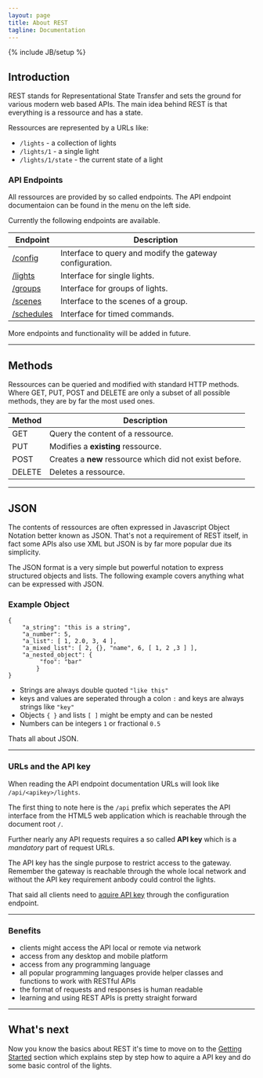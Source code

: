 ```yaml
---
layout: page
title: About REST
tagline: Documentation
---
```

{% include JB/setup %}

## Introduction

REST stands for Representational State Transfer and sets the ground for various modern web based APIs.
The main idea behind REST is that everything is a ressource and has a state.

Ressources are represented by a URLs like:

- `/lights` - a collection of lights
- `/lights/1` - a single light
- `/lights/1/state` - the current state of a light

### API Endpoints

All ressources are provided by so called endpoints. The API endpoint documentaion can be found in the menu on the left side.

Currently the following endpoints are available.

<table class="table table-bordered">
	<thead>
		<tr><th>Endpoint</th><th>Description</th></tr>
	</thead>
	<tbody>
		<tr>
			<td><a href="{{BASE_PATH}}/configuration">/config</a></td>
			<td>Interface to query and modify the gateway configuration.</td>
		</tr>
		<tr>
			<td><a href="{{BASE_PATH}}/lights">/lights</a></td>
			<td>Interface for single lights.</td>
		</tr>
		<tr>
			<td><a href="{{BASE_PATH}}/groups">/groups</a></td>
			<td>Interface for groups of lights.</td>
		</tr>
		<tr>
			<td><a href="{{BASE_PATH}}/scenes">/scenes</a></td>
			<td>Interface to the scenes of a group.</td>
		</tr>
		<tr>
			<td><a href="{{BASE_PATH}}/schedules">/schedules</a></td>
			<td>Interface for timed commands.</td>
		</tr>
	</tbody>
</table>

More endpoints and functionality will be added in future.

------------------------------------------------------
## Methods

Ressources can be queried and modified with standard HTTP methods. Where GET, PUT, POST and DELETE are only a subset of all possible methods, they are by far the most used ones.

<table class="table table-bordered">
	<thead><tr><th>Method</th><th>Description</th></tr></thead>
	<tbody>
		<tr><td>GET</td><td>Query the content of a ressource.</td></tr>
		<tr><td>PUT</td><td>Modifies a <strong>existing</strong> ressource.</td></tr>
		<tr><td>POST</td><td>Creates a <strong>new</strong> ressource which did not exist before.</td></tr>
		<tr><td>DELETE</td><td>Deletes a ressource.</td></tr>
	</tbody>
</table>

------------------------------------------------------
## JSON

The contents of ressources are often expressed in Javascript Object Notation better known as JSON. That's not a requirement of REST itself, in fact some APIs also use XML but JSON is by far more popular due its simplicity.

The JSON format is a very simple but powerful notation to express structured objects and lists. The following example covers anything what can be expressed with JSON.

### Example Object

	{
		"a_string": "this is a string",
		"a_number": 5,
		"a_list": [ 1, 2.0, 3, 4 ],
		"a_mixed_list": [ 2, {}, "name", 6, [ 1, 2 ,3 ] ],
		"a_nested_object": {
			 "foo": "bar"
			}
	}

 - Strings are always double quoted `"like this"`
 - keys and values are seperated through a colon `:` and keys are always strings like `"key"`
 - Objects `{ }` and lists `[ ]` might be empty and can be nested
 - Numbers can be integers `1` or fractional `0.5`

Thats all about JSON.

------------------------------------------------------
### URLs and the API key

When reading the API endpoint documentation URLs will look like `/api/<apikey>/lights`.

The first thing to note here is the `/api` prefix which seperates the API interface from the HTML5 web application which is reachable through the document root `/`.

Further nearly any API requests requires a so called **API key** which is a _mandatory_ part of request URLs.

The API key has the single purpose to restrict access to the gateway. Remember the gateway is reachable through the whole local network and without the API key requirement anbody could control the lights.

That said all clients need to [aquire API key]({{BASE_PATH}}/configuration#aquireapikey) through the configuration endpoint.

------------------------------------------------------
### Benefits

 - clients might access the API local or remote via network
 - access from any desktop and mobile platform
 - access from any programming language
 - all popular programming languages provide helper classes and functions to work with RESTful APIs
 - the format of requests and responses is human readable
 - learning and using REST APIs is pretty straight forward

------------------------------------------------------
## What's next
Now you know the basics about REST it's time to move on to the [Getting Started]({{BASE_PATH}}/getting_started) section which explains step by step how to aquire a API key and do some basic control of the lights.
